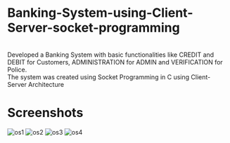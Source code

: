 # Banking-System-using-Client-Server-socket-programming
<br/>Developed a Banking System with basic functionalities like CREDIT and DEBIT for Customers, ADMINISTRATION for ADMIN and VERIFICATION for Police. 
<br/>The system was created using Socket Programming in C using
Client-Server Architecture
# Screenshots
![os1](https://user-images.githubusercontent.com/47311900/189351311-092a50aa-e0bf-4bbb-b533-a775097a9c46.PNG)
![os2](https://user-images.githubusercontent.com/47311900/189351315-486b0e90-a303-44e8-bfb6-a89828b278d5.PNG)
![os3](https://user-images.githubusercontent.com/47311900/189351320-bfaf3655-5a8c-461a-82bc-d1e4d7b0d09e.PNG)
![os4](https://user-images.githubusercontent.com/47311900/189351327-fb65125b-8ee5-43e3-8730-63996a5caaec.PNG)

